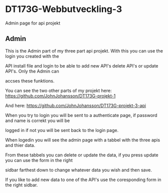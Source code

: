 # DT173G-Webbutveckling-3
Admin page for api projekt

## Admin
This is the Admin part of my three part api projekt. With this you can use the login you created with the 

API install file and login to be able to add new API's delete API's or update API's. Only the Admin can 

accses these funktions. 

You can see the two other parts of my projekt here: https://github.com/JohnJohansson/DT173G-projekt-1

And here: https://github.com/JohnJohansson/DT173G-projekt-3-api

When you try to login you will be sent to a authenticate page, if password and name is correkt you will be 

logged in if not you will be sent back to the login page.

When logedin you will see the admin page with a tabbel with the three apis and thier data.

From these tabbels you can delete or update the data, if you press update you can use the form in the right 

sidbar farthest down to change whatever data you wish and then save.

If you like to add new data to one of the API's use the coresponding form in the right sidbar. 












